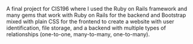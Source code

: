 A final project for CIS196 where I used the Ruby on Rails framework and many gems that work with Ruby on Rails for the backend and Bootstrap mixed with plain CSS for the frontend to create a website with user identification, file storage, and a backend with multiple types of relationships (one-to-one, many-to-many, one-to-many).
